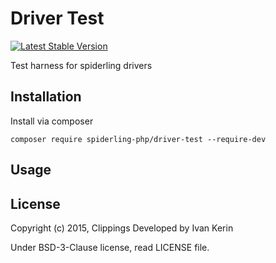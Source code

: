 Driver Test
===========

[![Latest Stable Version](https://poser.pugx.org/spiderling-php/driver-test/v/stable)](https://packagist.org/packages/spiderling-php/driver-test)

Test harness for spiderling drivers

Installation
------------

Install via composer

```
composer require spiderling-php/driver-test --require-dev
```

Usage
-----

License
-------

Copyright (c) 2015, Clippings Developed by Ivan Kerin

Under BSD-3-Clause license, read LICENSE file.
